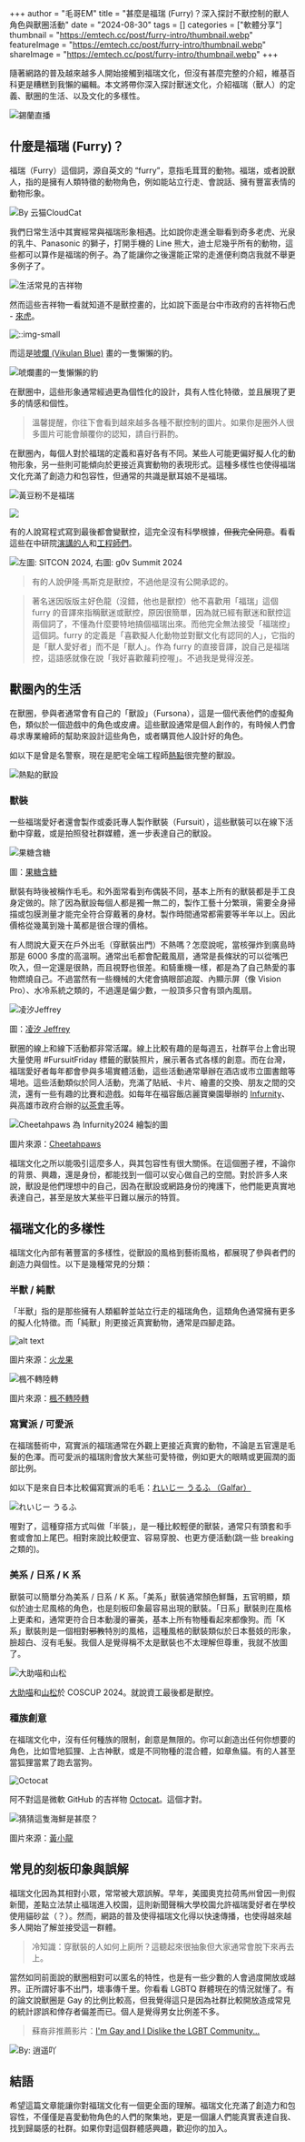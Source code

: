 +++
author = "毛哥EM"
title = "甚麼是福瑞 (Furry)？深入探討不獸控制的獸人角色與獸圈活動"
date = "2024-08-30"
tags = []
categories = ["軟體分享"]
thumbnail = "https://emtech.cc/post/furry-intro/thumbnail.webp"
featureImage = "https://emtech.cc/post/furry-intro/thumbnail.webp"
shareImage = "https://emtech.cc/post/furry-intro/thumbnail.webp"
+++

<!-- @format -->

隨著網路的普及越來越多人開始接觸到福瑞文化，但沒有甚麼完整的介紹，維基百科更是糟糕到我懶的編輯。本文將帶你深入探討獸迷文化，介紹福瑞（獸人）的定義、獸圈的生活、以及文化的多樣性。

<!--more-->

![錫蘭直播](ceylan.webp)

## 什麼是福瑞 (Furry)？

福瑞（Furry）這個詞，源自英文的 “furry”，意指毛茸茸的動物。福瑞，或者說獸人，指的是擁有人類特徵的動物角色，例如能站立行走、會說話、擁有豐富表情的動物形象。

![By 云猫CloudCat](CloudCat.webp)

我們日常生活中其實經常與福瑞形象相遇。比如說你走進全聯看到奇多老虎、光泉的乳牛、Panasonic 的獅子，打開手機的 Line 熊大，迪士尼幾乎所有的動物，這些都可以算作是福瑞的例子。為了能讓你之後還能正常的走進便利商店我就不舉更多例子了。

![生活常見的吉祥物](store-1.webp)

然而這些吉祥物一看就知道不是獸控畫的，比如說下面是台中市政府的吉祥物石虎 - [來虎](https://pagamo.fandom.com/zh-tw/wiki/%E4%BE%86%E8%99%8E)。

![::img-small](tc.webp)

而這是[唬爛 (Vikulan Blue)](https://www.facebook.com/vikulan.vinky/posts/pfbid02JaZkWzq3yvtRKqhvEVGjcq9ae17z5xy82FNf5D8MZ24o2AeMMad4QsGADHF8JSrrl) 畫的一隻懶懶的豹。

![唬爛畫的一隻懶懶的豹](Vikulan.webp)

在獸圈中，這些形象通常經過更為個性化的設計，具有人性化特徵，並且展現了更多的情感和個性。

> 溫馨提醒，你往下會看到越來越多各種不獸控制的圖片。如果你是圈外人很多圖片可能會顛覆你的認知，請自行斟酌。

在獸圈內，每個人對於福瑞的定義和喜好各有不同。某些人可能更偏好擬人化的動物形象，另一些則可能傾向於更接近真實動物的表現形式。這種多樣性也使得福瑞文化充滿了創造力和包容性，但通常的共識是獸耳娘不是福瑞。

![黃豆粉不是福瑞](osakana.webp)

![](scratch.webp)

有的人說寫程式寫到最後都會變獸控，這完全沒有科學根據，~~但我完全同意~~。看看這些在中研院[演講的人](https://www.youtube.com/watch?v=yZYOL8Ybdm4)和[工程師們](https://www.facebook.com/share/p/DoATaGrjWavMGwot/)。

![左圖: SITCON 2024, 右圖: g0v Summit 2024](g0v.webp)

> 有的人說伊隆·馬斯克是獸控，不過他是沒有公開承認的。

> 著名迷因版版主好色龍（沒錯，他也是獸控）他不喜歡用「福瑞」這個 furry 的音譯來指稱獸迷或獸控，原因很簡單，因為就已經有獸迷和獸控這兩個詞了，不懂為什麼要特地搞個福瑞出來。而他完全無法接受「福瑞控」這個詞。furry 的定義是「喜歡擬人化動物並對獸文化有認同的人」，它指的是「獸人愛好者」而不是「獸人」。作為 furry 的直接音譯，說自己是福瑞控，這語感就像在說「我好喜歡蘿莉控喔」。不過我是覺得沒差。

## 獸圈內的生活

在獸圈，參與者通常會有自己的「獸設」（Fursona），這是一個代表他們的虛擬角色，類似於一個遊戲中的角色或皮膚。這些獸設通常是個人創作的，有時候人們會尋求專業繪師的幫助來設計這些角色，或者購買他人設計好的角色。

如以下是曾是名警察，現在是肥宅全端工程師[熱點](https://www.facebook.com/re.dian.502123)很完整的獸設。

![熱點的獸設](reDian.webp)

### 獸裝

一些福瑞愛好者還會製作或委託專人製作獸裝（Fursuit），這些獸裝可以在線下活動中穿戴，或是拍照發社群媒體，進一步表達自己的獸設。

![果糖含糖](GIOVRb5bsAA3qc4.webp)

圖：[果糖含糖](https://x.com/Fructose_c/status/1766419617575309383/photo/1)

獸裝有時後被稱作毛毛。和外面常看到布偶裝不同，基本上所有的獸裝都是手工良身定做的。除了因為獸設每個人都是獨一無二的，製作工藝十分繁瑣，需要全身掃描或包膜測量才能完全符合穿戴著的身材。製作時間通常都需要等半年以上。因此價格從幾萬到幾十萬都是很合理的價格。

有人問說大夏天在戶外出毛（穿獸裝出門）不熱嗎？怎麼說呢，當核彈炸到廣島時那是 6000 多度的高溫啊。通常出毛都會配戴風扇，通常是長條狀的可以從嘴巴吹入，但一定還是很熱，而且視野也很差。和騎重機一樣，都是為了自己熱愛的事物燃燒自己。不過當然有一些機械的大佬會搞眼部追蹤、內顯示屏（像 Vision Pro）、水冷系統之類的，不過還是偏少數，一般頂多只會有頭內風扇。

![凌汐Jeffrey](Jeffrey.webp)

圖：[凌汐 Jeffrey](https://x.com/Jeffrey86334455/status/1820775013324390436/photo/1)

獸圈的線上和線下活動都非常活躍。線上比較有趣的是每週五，社群平台上會出現大量使用 #FursuitFriday 標籤的獸裝照片，展示著各式各樣的創意。而在台灣，福瑞愛好者每年都會參與多場實體活動，這些活動通常舉辦在酒店或市立圖書館等場地。這些活動類似於同人活動，充滿了貼紙、卡片、繪畫的交換、朋友之間的交流，還有一些有趣的比賽和遊戲。如每年在福容飯店麗寶樂園舉辦的 [Infurnity](https://www.infurnity.com/)、與高雄市政府合辦的[以茶會毛](https://www.furryteaparty.com/)等。

![Cheetahpaws 為 Infurnity2024 繪製的圖](Cheetahpaws.webp)

圖片來源：[Cheetahpaws](https://www.facebook.com/photo?fbid=1260602801837889)

福瑞文化之所以能吸引這麼多人，與其包容性有很大關係。在這個圈子裡，不論你的背景、興趣，還是身份，都能找到一個可以安心做自己的空間。對於許多人來說，獸設是他們理想中的自己，因為在獸設或網路身份的掩護下，他們能更真實地表達自己，甚至是放大某些平日難以展示的特質。

## 福瑞文化的多樣性

福瑞文化內部有著豐富的多樣性，從獸設的風格到藝術風格，都展現了參與者們的創造力與個性。以下是幾種常見的分類：

### 半獸 / 純獸

「半獸」指的是那些擁有人類軀幹並站立行走的福瑞角色，這類角色通常擁有更多的擬人化特徵。而「純獸」則更接近真實動物，通常是四腳走路。

![alt text](HLG7777.webp)

圖片來源：[火龙果](https://x.com/HLG7777/status/1741555481771114915/photo/1)

![楓不轉陸轉](maple.webp)

圖片來源：[楓不轉陸轉](https://www.facebook.com/photo/?fbid=3508574829425849&set=a.1378228892460464)

### 寫實派 / 可愛派

在福瑞藝術中，寫實派的福瑞通常在外觀上更接近真實的動物，不論是五官還是毛髮的色澤。而可愛派的福瑞則會放大某些可愛特徵，例如更大的眼睛或更圓潤的面部比例。

如以下是來自日本比較偏寫實派的毛毛：[れいじー うるふ （Galfar）](https://www.facebook.com/permalink.php?story_fbid=pfbid0E4u6ndPD3RHnf557wVP7f8CNNCL8um1foW4JXXzRg7ucASGu2aUMvpCgfXKU88dJl&id=100082328874967)

![れいじー うるふ](Galfar.webp)

喔對了，這種穿搭方式叫做「半裝」，是一種比較輕便的獸裝，通常只有頭套和手套或會加上尾巴。相對來說比較便宜、容易穿脫、也更方便活動(跳一些 breaking 之類的)。

### 美系 / 日系 / K 系

獸裝可以簡單分為美系 / 日系 / K 系。「美系」獸裝通常顏色鮮豔，五官明顯，類似於迪士尼風格的角色，也是刻板印象最容易出現的獸裝。「日系」獸裝則在風格上更柔和，通常更符合日本動漫的審美，基本上所有物種看起來都像狗。而「K 系」獸裝則是一個相對~~邪教~~特別的風格，這種風格的獸裝類似於日本藝妓的形象，臉超白、沒有毛髮。我個人是覺得稱不太是獸裝也不太理解但尊重，我就不放圖了。

![大助喵和山松](coscup.webp)

[大助喵](https://x.com/daisukechen_tw/status/1819732291431944664/photo/1)和[山松](https://x.com/MountainPineTW)於 COSCUP 2024。就說資工最後都是獸控。

### 種族創意

在福瑞文化中，沒有任何種族的限制，創意是無限的。你可以創造出任何你想要的角色，比如雪地狐狸、上古神獸，或是不同物種的混合體，如章魚貓。有的人甚至當狐狸當累了跑去當狗。

![Octocat](octocat.webp)

阿不對這是微軟 GitHub 的吉祥物 [Octocat](https://octodex.github.com/)。這個才對。

![猜猜這隻海鮮是甚麼？](xiaolong7845.webp)

圖片來源：[黃小龍](https://www.facebook.com/photo.php?fbid=297520523106943&set=pb.100085469918735.-2207520000&type=3)

## 常見的刻板印象與誤解

福瑞文化因為其相對小眾，常常被大眾誤解。早年，美國奧克拉荷馬州曾因一則假新聞，差點立法禁止福瑞進入校園，這則新聞聲稱大學校園允許福瑞愛好者在學校使用貓砂盆（？）。然而，網路的普及使得福瑞文化得以快速傳播，也使得越來越多人開始了解並接受這一群體。

> 冷知識：穿獸裝的人如何上廁所？這聽起來很抽象但大家通常會脫下來再去上。

當然如同前面說的獸圈相對可以匿名的特性，也是有一些少數的人會過度開放或越界。正所謂好事不出門，壞事傳千里。你看看 LGBTQ 群體現在的情況就懂了。有的論文說獸圈是 Gay 的比例比較高，但我覺得這只是因為社群比較開放造成常見的統計謬誤和倖存者偏差而已。個人是覺得男女比例差不多。

> 蘇裔非推薦影片：[I'm Gay and I Dislike the LGBT Community...](https://www.youtube.com/watch?v=WjKjCqfMrHE)

![By: 逍遥吖](X1aoyaoya.webp)

## 結語

希望這篇文章能讓你對福瑞文化有一個更全面的理解。福瑞文化充滿了創造力和包容性，不僅僅是喜愛動物角色的人們的聚集地，更是一個讓人們能真實表達自我、找到歸屬感的社群。如果你對這個群體感興趣，歡迎你的加入。

<style>
   .post_content img{
        max-height: 80vh;
        display: block;
    }
</style>

